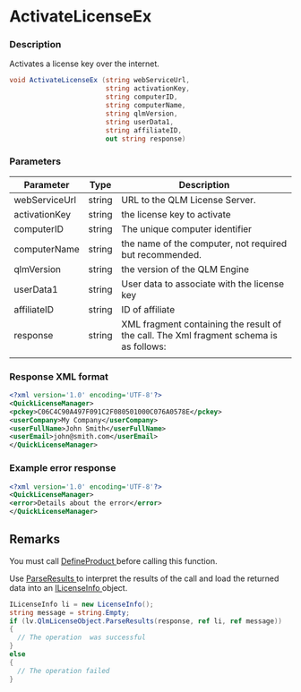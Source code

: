 # ActivateLicenseEx

### Description

Activates a license key over the internet.

```csharp
void ActivateLicenseEx (string webServiceUrl, 
                        string activationKey, 
                        string computerID, 
                        string computerName, 
                        string qlmVersion, 
                        string userData1, 
                        string affiliateID, 
                        out string response)
```

### Parameters

| Parameter     |  Type  | Description                                                                            |
| ------------- | :----: | -------------------------------------------------------------------------------------- |
| webServiceUrl | string | URL to the QLM License Server.                                                         |
| activationKey | string | the license key to activate                                                            |
| computerID    | string | The unique computer identifier                                                         |
| computerName  | string | the name of the computer, not required but recommended.                                |
| qlmVersion    | string | the version of the QLM Engine                                                          |
| userData1     | string | User data to associate with the license key                                            |
| affiliateID   | string | ID of affiliate                                                                        |
| response      | string | XML fragment containing the result of the call. The Xml fragment schema is as follows: |
|               |        |                                                                                        |

### Response XML format

```xml
<?xml version='1.0' encoding='UTF-8'?>
<QuickLicenseManager>
<pckey>C06C4C90A497F091C2F080501000C076A0578E</pckey>
<userCompany>My Company</userCompany>
<userFullName>John Smith</userFullName>
<userEmail>john@smith.com</userEmail>
</QuickLicenseManager>
```

### Example error response

```xml
<?xml version='1.0' encoding='UTF-8'?>
<QuickLicenseManager>
<error>Details about the error</error>
</QuickLicenseManager>
```

## Remarks

You must call [DefineProduct ](https://soraco.readme.io/reference/defineproduct)before calling this function.

Use [ParseResults ](https://soraco.readme.io/reference/parseresults)to interpret the results of the call and load the returned data into an [ILicenseInfo ](https://soraco.readme.io/reference/ilicenseinfo)object.

```c#
ILicenseInfo li = new LicenseInfo();
string message = string.Empty;
if (lv.QlmLicenseObject.ParseResults(response, ref li, ref message))
{
  // The operation  was successful	
}
else
{
  // The operation failed
}
```
